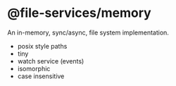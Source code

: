 # @file-services/memory

An in-memory, sync/async, file system implementation.

- posix style paths
- tiny
- watch service (events)
- isomorphic
- case insensitive
